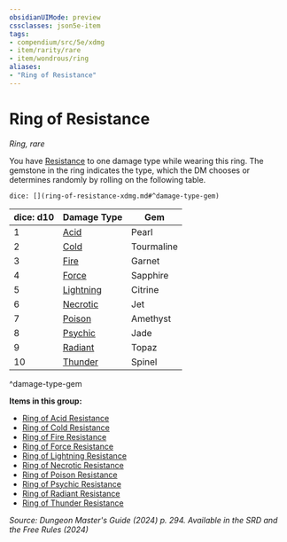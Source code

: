 ```yaml
---
obsidianUIMode: preview
cssclasses: json5e-item
tags:
- compendium/src/5e/xdmg
- item/rarity/rare
- item/wondrous/ring
aliases: 
- "Ring of Resistance"
---
```

# Ring of Resistance
*Ring, rare*  



You have [Resistance](/3-Mechanics/CLI/variant-rules/resistance-xphb.md) to one damage type while wearing this ring. The gemstone in the ring indicates the type, which the DM chooses or determines randomly by rolling on the following table.

`dice: [](ring-of-resistance-xdmg.md#^damage-type-gem)`

| dice: d10 | Damage Type | Gem |
|-----------|-------------|-----|
| 1 | [Acid](/3-Mechanics/CLI/items/ring-of-acid-resistance-xdmg.md) | Pearl |
| 2 | [Cold](/3-Mechanics/CLI/items/ring-of-cold-resistance-xdmg.md) | Tourmaline |
| 3 | [Fire](/3-Mechanics/CLI/items/ring-of-fire-resistance-xdmg.md) | Garnet |
| 4 | [Force](/3-Mechanics/CLI/items/ring-of-force-resistance-xdmg.md) | Sapphire |
| 5 | [Lightning](/3-Mechanics/CLI/items/ring-of-lightning-resistance-xdmg.md) | Citrine |
| 6 | [Necrotic](/3-Mechanics/CLI/items/ring-of-necrotic-resistance-xdmg.md) | Jet |
| 7 | [Poison](/3-Mechanics/CLI/items/ring-of-poison-resistance-xdmg.md) | Amethyst |
| 8 | [Psychic](/3-Mechanics/CLI/items/ring-of-psychic-resistance-xdmg.md) | Jade |
| 9 | [Radiant](/3-Mechanics/CLI/items/ring-of-radiant-resistance-xdmg.md) | Topaz |
| 10 | [Thunder](/3-Mechanics/CLI/items/ring-of-thunder-resistance-xdmg.md) | Spinel |
^damage-type-gem

**Items in this group:**

- [Ring of Acid Resistance](/3-Mechanics/CLI/items/ring-of-acid-resistance-xdmg.md)
- [Ring of Cold Resistance](/3-Mechanics/CLI/items/ring-of-cold-resistance-xdmg.md)
- [Ring of Fire Resistance](/3-Mechanics/CLI/items/ring-of-fire-resistance-xdmg.md)
- [Ring of Force Resistance](/3-Mechanics/CLI/items/ring-of-force-resistance-xdmg.md)
- [Ring of Lightning Resistance](/3-Mechanics/CLI/items/ring-of-lightning-resistance-xdmg.md)
- [Ring of Necrotic Resistance](/3-Mechanics/CLI/items/ring-of-necrotic-resistance-xdmg.md)
- [Ring of Poison Resistance](/3-Mechanics/CLI/items/ring-of-poison-resistance-xdmg.md)
- [Ring of Psychic Resistance](/3-Mechanics/CLI/items/ring-of-psychic-resistance-xdmg.md)
- [Ring of Radiant Resistance](/3-Mechanics/CLI/items/ring-of-radiant-resistance-xdmg.md)
- [Ring of Thunder Resistance](/3-Mechanics/CLI/items/ring-of-thunder-resistance-xdmg.md)

*Source: Dungeon Master's Guide (2024) p. 294. Available in the <span title='Systems Reference Document (5.2)'>SRD</span> and the Free Rules (2024)*